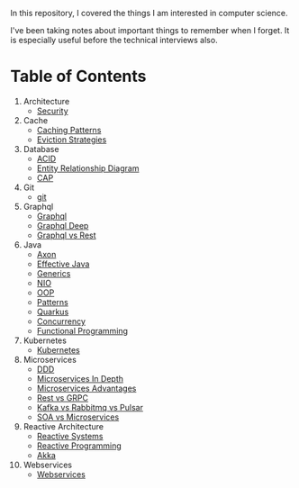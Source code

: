 In this repository, I covered the things I am interested in computer science.
<p>
I've been taking notes about important things to remember when I forget. It is especially useful
before the technical interviews also. 

# Table of Contents
1. Architecture
    - [Security](architecture/Security.md)
2. Cache
    - [Caching Patterns](cache/CachingPatterns.md)
    - [Eviction Strategies](cache/EvictionStrategies.md)
3. Database
    - [ACID](db/ACID.md)
    - [Entity Relationship Diagram](db/ERD-Design.md)
    - [CAP](db/CAP.md)
4. Git
    - [git](git/Git.md)
5. Graphql
    - [Graphql](graphql/Graphql.md)
    - [Graphql Deep](graphql/GraphqlDeep.md)
    - [Graphql vs Rest](graphql/GraphqlVsRest.md)
5. Java
    - [Axon](java/Axon.md)
    - [Effective Java](java/EffectiveJava.md)
    - [Generics](java/Generics.md)
    - [NIO](java/NIO.md)
    - [OOP](java/OOP.md)
    - [Patterns](java/Patterns.md)
    - [Quarkus](java/Quarkus.md)
    - [Concurrency](java/Concurrency.md)
    - [Functional Programming](java/FunctionalProgramming.md)
6. Kubernetes
    - [Kubernetes](kubernetes/KubernetesDocker.md)
7. Microservices
    - [DDD](microservice/DDD.md)
    - [Microservices In Depth](microservice/Microservices.md)
    - [Microservices Advantages](microservice/MicroservicesAdvantages.md)
    - [Rest vs GRPC](microservice/RestVsGrpc.md)
    - [Kafka vs Rabbitmq vs Pulsar](microservice/Kafka-Rabbit-Pulsar.md)
    - [SOA vs Microservices](microservice/SoaVsMs.md)
8. Reactive Architecture
    - [Reactive Systems](reactive-architecture/ReactiveSystems.md)
    - [Reactive Programming](reactive-architecture/ReactiveProgramming.md)
    - [Akka](reactive-architecture/Akka.md)
9. Webservices
    - [Webservices](webservice/Webservices.md)
